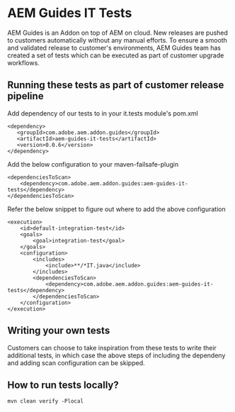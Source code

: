# AEM Guides IT Tests

AEM Guides is an Addon on top of AEM on cloud. New releases are pushed to customers automatically without any manual efforts. To ensure a smooth and validated release to customer's environments, AEM Guides team has created a set of tests which can be executed as part of customer upgrade workflows.

## Running these tests as part of customer release pipeline

Add dependency of our tests to in your it.tests module's pom.xml
```
<dependency>
   <groupId>com.adobe.aem.addon.guides</groupId>
   <artifactId>aem-guides-it-tests</artifactId>
   <version>0.0.6</version>
</dependency>
```

Add the below configuration to your maven-failsafe-plugin

```
<dependenciesToScan>
    <dependency>com.adobe.aem.addon.guides:aem-guides-it-tests</dependency>
</dependenciesToScan>
```

Refer the below snippet to figure out where to add the above configuration
```
<execution>
    <id>default-integration-test</id>
    <goals>
        <goal>integration-test</goal>
    </goals>
    <configuration>
        <includes>
            <include>**/*IT.java</include>
        </includes>
        <dependenciesToScan>
            <dependency>com.adobe.aem.addon.guides:aem-guides-it-tests</dependency>
        </dependenciesToScan>
    </configuration>
</execution>
```
## Writing your own tests

Customers can choose to take inspiration from these tests to write their additional tests, in which case the above steps of including the dependeny and adding scan configuration can be skipped.

## How to run tests locally?

```
mvn clean verify -Plocal 
```
